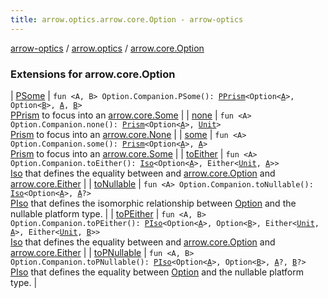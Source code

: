 ```yaml
---
title: arrow.optics.arrow.core.Option - arrow-optics
---
```


[arrow-optics](../../index.html) / [arrow.optics](../index.html) / [arrow.core.Option](./index.html)

### Extensions for arrow.core.Option

| [PSome](-p-some.html) | `fun <A, B> Option.Companion.PSome(): `[`PPrism`](../-p-prism/index.html)`<Option<`[`A`](-p-some.html#A)`>, Option<`[`B`](-p-some.html#B)`>, `[`A`](-p-some.html#A)`, `[`B`](-p-some.html#B)`>`<br>[PPrism](../-p-prism/index.html) to focus into an [arrow.core.Some](#) |
| [none](none.html) | `fun <A> Option.Companion.none(): `[`Prism`](../-prism.html)`<Option<`[`A`](none.html#A)`>, `[`Unit`](https://kotlinlang.org/api/latest/jvm/stdlib/kotlin/-unit/index.html)`>`<br>[Prism](../-prism.html) to focus into an [arrow.core.None](#) |
| [some](some.html) | `fun <A> Option.Companion.some(): `[`Prism`](../-prism.html)`<Option<`[`A`](some.html#A)`>, `[`A`](some.html#A)`>`<br>[Prism](../-prism.html) to focus into an [arrow.core.Some](#) |
| [toEither](to-either.html) | `fun <A> Option.Companion.toEither(): `[`Iso`](../-iso.html)`<Option<`[`A`](to-either.html#A)`>, Either<`[`Unit`](https://kotlinlang.org/api/latest/jvm/stdlib/kotlin/-unit/index.html)`, `[`A`](to-either.html#A)`>>`<br>[Iso](../-iso.html) that defines the equality between and [arrow.core.Option](#) and [arrow.core.Either](#) |
| [toNullable](to-nullable.html) | `fun <A> Option.Companion.toNullable(): `[`Iso`](../-iso.html)`<Option<`[`A`](to-nullable.html#A)`>, `[`A`](to-nullable.html#A)`?>`<br>[PIso](../-p-iso/index.html) that defines the isomorphic relationship between [Option](#) and the nullable platform type. |
| [toPEither](to-p-either.html) | `fun <A, B> Option.Companion.toPEither(): `[`PIso`](../-p-iso/index.html)`<Option<`[`A`](to-p-either.html#A)`>, Option<`[`B`](to-p-either.html#B)`>, Either<`[`Unit`](https://kotlinlang.org/api/latest/jvm/stdlib/kotlin/-unit/index.html)`, `[`A`](to-p-either.html#A)`>, Either<`[`Unit`](https://kotlinlang.org/api/latest/jvm/stdlib/kotlin/-unit/index.html)`, `[`B`](to-p-either.html#B)`>>`<br>[Iso](../-iso.html) that defines the equality between and [arrow.core.Option](#) and [arrow.core.Either](#) |
| [toPNullable](to-p-nullable.html) | `fun <A, B> Option.Companion.toPNullable(): `[`PIso`](../-p-iso/index.html)`<Option<`[`A`](to-p-nullable.html#A)`>, Option<`[`B`](to-p-nullable.html#B)`>, `[`A`](to-p-nullable.html#A)`?, `[`B`](to-p-nullable.html#B)`?>`<br>[PIso](../-p-iso/index.html) that defines the equality between [Option](#) and the nullable platform type. |

